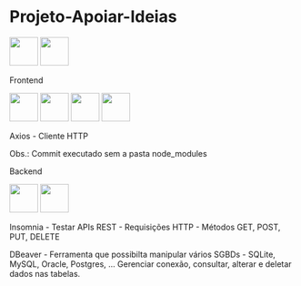 # Projeto-Apoiar-Ideias

<img src=" https://cdn.jsdelivr.net/gh/devicons/devicon/icons/ubuntu/ubuntu-plain-wordmark.svg " width="50px">

<img src=" https://cdn.jsdelivr.net/gh/devicons/devicon/icons/vscode/vscode-original-wordmark.svg " width="50px">


Frontend

   <img src=" https://cdn.jsdelivr.net/gh/devicons/devicon/icons/nodejs/nodejs-original-wordmark.svg " width="50px">
                      
   <img src=" https://cdn.jsdelivr.net/gh/devicons/devicon/icons/typescript/typescript-original.svg " width="50px">
                      
   <img src=" https://cdn.jsdelivr.net/gh/devicons/devicon/icons/react/react-original-wordmark.svg " width="50px">
                    
   <img src=" https://cdn.jsdelivr.net/gh/devicons/devicon/icons/nextjs/nextjs-original-wordmark.svg " width="50px">
               
Axios - Cliente HTTP

Obs.:  Commit executado sem a pasta node_modules 


Backend

   <img src=" https://cdn.jsdelivr.net/gh/devicons/devicon/icons/python/python-original-wordmark.svg " width="50px">
          
   <img src=" https://cdn.jsdelivr.net/gh/devicons/devicon/icons/django/django-plain.svg " width="50px">

Insomnia - Testar APIs REST - Requisições HTTP - Métodos GET, POST, PUT, DELETE

DBeaver - Ferramenta que possibilta manipular vários SGBDs - SQLite, MySQL, Oracle, Postgres, ... Gerenciar conexão, consultar, alterar e deletar dados nas tabelas.
